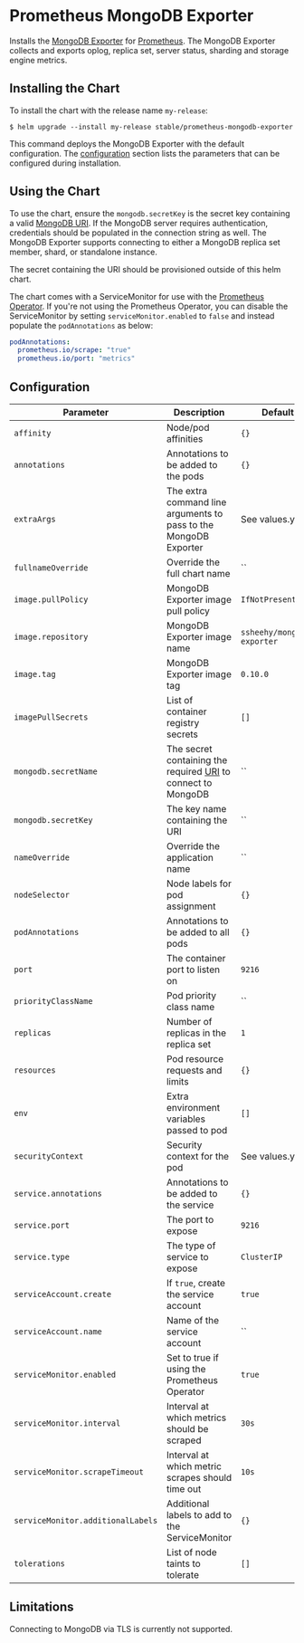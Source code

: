 # Prometheus MongoDB Exporter

Installs the [MongoDB Exporter](https://github.com/percona/mongodb_exporter) for [Prometheus](https://prometheus.io/). The
MongoDB Exporter collects and exports oplog, replica set, server status, sharding and storage engine metrics.

## Installing the Chart

To install the chart with the release name `my-release`:

```console
$ helm upgrade --install my-release stable/prometheus-mongodb-exporter
```

This command deploys the MongoDB Exporter with the default configuration. The [configuration](#configuration) section lists the parameters that can be configured during installation.

## Using the Chart

To use the chart, ensure the `mongodb.secretKey` is the secret key containing a valid [MongoDB URI](https://docs.mongodb.com/manual/reference/connection-string).
If the MongoDB server requires authentication, credentials should be populated in the connection string as well. The MongoDB Exporter supports
connecting to either a MongoDB replica set member, shard, or standalone instance.

The secret containing the URI should be provisioned outside of this helm chart.

The chart comes with a ServiceMonitor for use with the [Prometheus Operator](https://github.com/helm/charts/tree/master/stable/prometheus-operator).
If you're not using the Prometheus Operator, you can disable the ServiceMonitor by setting `serviceMonitor.enabled` to `false` and instead
populate the `podAnnotations` as below:

```yaml
podAnnotations:
  prometheus.io/scrape: "true"
  prometheus.io/port: "metrics"
```

## Configuration

| Parameter                         | Description                                                                                                                 | Default                    |
| --------------------------------- | --------------------------------------------------------------------------------------------------------------------------- | -------------------------- |
| `affinity`                        | Node/pod affinities                                                                                                         | `{}`                       |
| `annotations`                     | Annotations to be added to the pods                                                                                         | `{}`                       |
| `extraArgs`                       | The extra command line arguments to pass to the MongoDB Exporter                                                            | See values.yaml            |
| `fullnameOverride`                | Override the full chart name                                                                                                | ``                         |
| `image.pullPolicy`                | MongoDB Exporter image pull policy                                                                                          | `IfNotPresent`             |
| `image.repository`                | MongoDB Exporter image name                                                                                                 | `ssheehy/mongodb-exporter` |
| `image.tag`                       | MongoDB Exporter image tag                                                                                                  | `0.10.0`                   |
| `imagePullSecrets`                | List of container registry secrets                                                                                          | `[]`                       |
| `mongodb.secretName`              | The secret containing the required [URI](https://docs.mongodb.com/manual/reference/connection-string) to connect to MongoDB | ``                         |
| `mongodb.secretKey`               | The key name containing the URI                                                                                             | ``                         |
| `nameOverride`                    | Override the application name                                                                                               | ``                         |
| `nodeSelector`                    | Node labels for pod assignment                                                                                              | `{}`                       |
| `podAnnotations`                  | Annotations to be added to all pods                                                                                         | `{}`                       |
| `port`                            | The container port to listen on                                                                                             | `9216`                     |
| `priorityClassName`               | Pod priority class name                                                                                                     | ``                         |
| `replicas`                        | Number of replicas in the replica set                                                                                       | `1`                        |
| `resources`                       | Pod resource requests and limits                                                                                            | `{}`                       |
| `env`                             | Extra environment variables passed to pod                                                                                   | `[]`                       |
| `securityContext`                 | Security context for the pod                                                                                                | See values.yaml            |
| `service.annotations`             | Annotations to be added to the service                                                                                      | `{}`                       |
| `service.port`                    | The port to expose                                                                                                          | `9216`                     |
| `service.type`                    | The type of service to expose                                                                                               | `ClusterIP`                |
| `serviceAccount.create`           | If `true`, create the service account                                                                                       | `true`                     |
| `serviceAccount.name`             | Name of the service account                                                                                                 | ``                         |
| `serviceMonitor.enabled`          | Set to true if using the Prometheus Operator                                                                                | `true`                     |
| `serviceMonitor.interval`         | Interval at which metrics should be scraped                                                                                 | `30s`                      |
| `serviceMonitor.scrapeTimeout`    | Interval at which metric scrapes should time out                                                                            | `10s`                      |
| `serviceMonitor.additionalLabels` | Additional labels to add to the ServiceMonitor                                                                              | `{}`                       |
| `tolerations`                     | List of node taints to tolerate                                                                                             | `[]`                       |

## Limitations

Connecting to MongoDB via TLS is currently not supported.

